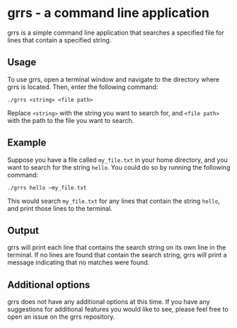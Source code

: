 # grrs - a command line application

grrs is a simple command line application that searches a specified file for lines that contain a specified string.

## Usage

To use grrs, open a terminal window and navigate to the directory where grrs is located. Then, enter the following command:

```text
./grrs <string> <file path>
```

Replace `<string>` with the string you want to search for, and `<file path>` with the path to the file you want to search.

## Example

Suppose you have a file called `my_file.txt` in your home directory, and you want to search for the string `hello`. You could do so by running the following command:

```text
./grrs hello ~my_file.txt
```

This would search `my_file.txt` for any lines that contain the string `hello`, and print those lines to the terminal.

## Output

grrs will print each line that contains the search string on its own line in the terminal. If no lines are found that contain the search string, grrs will print a message indicating that no matches were found.

## Additional options

grrs does not have any additional options at this time. If you have any suggestions for additional features you would like to see, please feel free to open an issue on the grrs repository.
